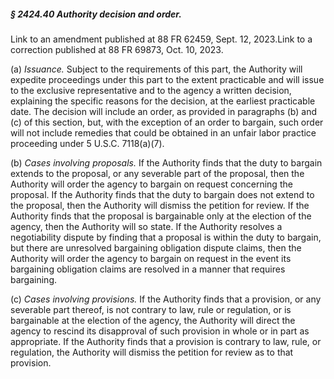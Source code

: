 ##### § 2424.40 Authority decision and order. #####

Link to an amendment published at 88 FR 62459, Sept. 12, 2023.Link to a correction published at 88 FR 69873, Oct. 10, 2023.

(a) *Issuance.* Subject to the requirements of this part, the Authority will expedite proceedings under this part to the extent practicable and will issue to the exclusive representative and to the agency a written decision, explaining the specific reasons for the decision, at the earliest practicable date. The decision will include an order, as provided in paragraphs (b) and (c) of this section, but, with the exception of an order to bargain, such order will not include remedies that could be obtained in an unfair labor practice proceeding under 5 U.S.C. 7118(a)(7).

(b) *Cases involving proposals.* If the Authority finds that the duty to bargain extends to the proposal, or any severable part of the proposal, then the Authority will order the agency to bargain on request concerning the proposal. If the Authority finds that the duty to bargain does not extend to the proposal, then the Authority will dismiss the petition for review. If the Authority finds that the proposal is bargainable only at the election of the agency, then the Authority will so state. If the Authority resolves a negotiability dispute by finding that a proposal is within the duty to bargain, but there are unresolved bargaining obligation dispute claims, then the Authority will order the agency to bargain on request in the event its bargaining obligation claims are resolved in a manner that requires bargaining.

(c) *Cases involving provisions.* If the Authority finds that a provision, or any severable part thereof, is not contrary to law, rule or regulation, or is bargainable at the election of the agency, the Authority will direct the agency to rescind its disapproval of such provision in whole or in part as appropriate. If the Authority finds that a provision is contrary to law, rule, or regulation, the Authority will dismiss the petition for review as to that provision.